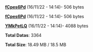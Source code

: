 [**fCpes6Pd**](/data/fCpes6Pd.txt) (16/11/22 - 14:14)- 506 bytes

[**fCpes6Pd**](/data/fCpes6Pd.txt) (16/11/22 - 14:14)- 506 bytes

[**YMkPetLQ**](/data/YMkPetLQ.txt) (16/11/22 - 14:14)- 4088 bytes

**Total Datas**: 3364

**Total Size**: 18.49 MB / 18.5 MB